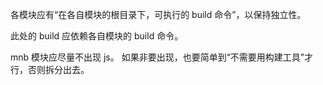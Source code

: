 各模块应有“在各自模块的根目录下，可执行的 build 命令”，以保持独立性。

此处的 build 应依赖各自模块的 build 命令。

mnb 模块应尽量不出现 js。
如果非要出现，也要简单到“不需要用构建工具”才行，否则拆分出去。
